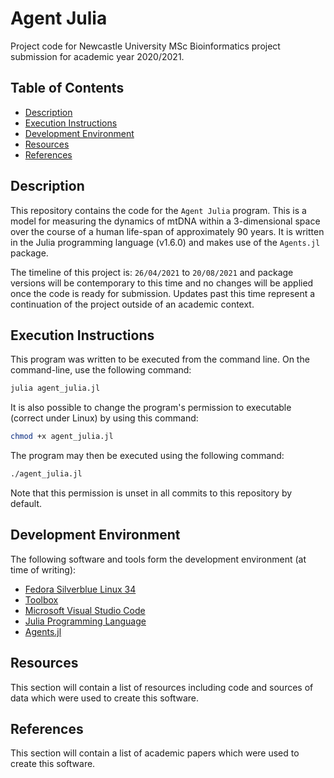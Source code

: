 # Agent Julia

Project code for Newcastle University MSc Bioinformatics project
submission for academic year 2020/2021.

## Table of Contents

- [Description](#description)
- [Execution Instructions](#execution-instructions)
- [Development Environment](#development-environment)
- [Resources](#resources)
- [References](#references)

## Description

This repository contains the code for the `Agent Julia` program. This is
a model for measuring the dynamics of mtDNA within a 3-dimensional space
over the course of a human life-span of approximately 90 years. It is
written in the Julia programming language (v1.6.0) and makes use of the
`Agents.jl` package.

The timeline of this project is: `26/04/2021` to `20/08/2021` and
package versions will be contemporary to this time and no changes will
be applied once the code is ready for submission. Updates past this
time represent a continuation of the project outside of an academic
context.

## Execution Instructions

This program was written to be executed from the command line. On the
command-line, use the following command:

```bash
julia agent_julia.jl
```

It is also possible to change the program's permission to executable
(correct under Linux) by using this command:

```bash
chmod +x agent_julia.jl
```

The program may then be executed using the following command:

```bash
./agent_julia.jl
```

Note that this permission is unset in all commits to this repository by
default.

## Development Environment

The following software and tools form the development environment (at
time of writing):

- [Fedora Silverblue Linux 34](https://silverblue.fedoraproject.org/)
- [Toolbox](https://github.com/containers/toolbox)
- [Microsoft Visual Studio Code](https://code.visualstudio.com/)
- [Julia Programming Language](https://julialang.org/)
- [Agents.jl](https://juliadynamics.github.io/Agents.jl/stable/)

## Resources

This section will contain a list of resources including code and
sources of data which were used to create this software.

## References

This section will contain a list of academic papers which were used to
create this software.
